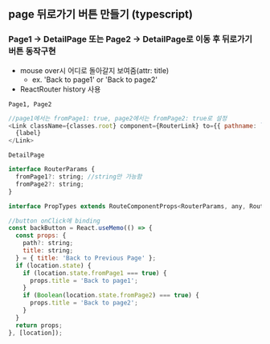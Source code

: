 ## page 뒤로가기 버튼 만들기 (typescript)

### Page1 -> DetailPage 또는 Page2 -> DetailPage로 이동 후 뒤로가기 버튼 동작구현

- mouse over시 어디로 돌아갈지 보여줌(attr: title)
  - ex. 'Back to page1' or 'Back to page2'
- ReactRouter history 사용

`Page1, Page2`

```js
//page1에서는 fromPage1: true, page2에서는 fromPage2: true로 설정
<Link className={classes.root} component={RouterLink} to={{ pathname: `/detailPage`, state: { fromPage1: true } }}>
  {label}
</Link>
```

`DetailPage`

```jsx
interface RouterParams {
  fromPage1?: string; //string만 가능함
  fromPage2?: string;
}

interface PropTypes extends RouteComponentProps<RouterParams, any, RouterParams>

//button onClick에 binding
const backButton = React.useMemo(() => {
  const props: {
    path?: string;
    title: string;
  } = { title: 'Back to Previous Page' };
  if (location.state) {
    if (location.state.fromPage1 === true) {
      props.title = 'Back to page1';
    }
    if (Boolean(location.state.fromPage2) === true) {
      props.title = 'Back to page2';
    }
  }
  return props;
}, [location]);
```
